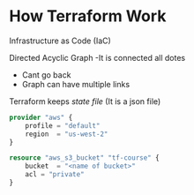 # How Terraform Work
Infrastructure as Code (IaC)

Directed Acyclic Graph
-It is connected all dotes
- Cant go back 
- Graph can have multiple links

Terraform keeps *state file* (It is a json file)


```terraform
provider "aws" {
    profile = "default"
    region  = "us-west-2"
}

resource "aws_s3_bucket" "tf-course" {
    bucket  = "<name of bucket>"
    acl = "private"
}
```